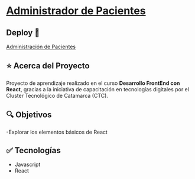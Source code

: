 # [Administrador de Pacientes](https://mdcarron-ctc-administrador-pacientes.netlify.app/)

## Deploy 🔻

[Administración de Pacientes](https://mdcarron-ctc-administrador-pacientes.netlify.app/)

## ⭐ Acerca del Proyecto

Proyecto de aprendizaje realizado en el curso **Desarrollo FrontEnd con React**, gracias a la iniciativa de capacitación en tecnologías digitales por el Cluster Tecnológico de Catamarca (CTC). 

## 🔍 Objetivos
 -Explorar los elementos básicos de React

## ✅ Tecnologías

- Javascript
- React
